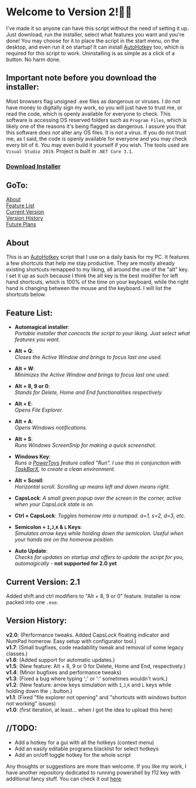 # Welcome to Version 2!🎉🎉
I've made it so anyone can have this script without the need of setting it up. Just download, run the installer, select what features you want and you're done! You may choose for it to place the script in the start menu, on the desktop, and even run it on startup! It can install [AutoHotkey](https://www.autohotkey.com/) too, which is required for this script to work. Uninstalling is as simple as a click of a button. No harm done.

## Important note before you download the installer:
Most browsers flag unsigned .exe files as dangerous or viruses. I do not have money to digitally sign my work, so you will just have to trust me, or read the code, which is openly available for everyone to check. This software is accessing OS reserved folders such as `Program Files`, which is likely one of the reasons it's being flagged as dangerous. I assure you that this software *does not* alter any OS files. It is *not* a virus. If you do not trust me, as I said, the code is openly available for everyone and you may check every bit of it. You may even build it yourself if you wish. The tools used are `Visual Studio 2019`. Project is built in `.NET Core 3.1`.

### [Download Installer](https://github.com/iQuerz/MyAHKScript/raw/main/iQScript-Configurator.exe)

## GoTo:
[About](https://github.com/iQuerz/MyAHKScript#about)  
[Feature List](https://github.com/iQuerz/MyAHKScript#feature-list)  
[Current Version](https://github.com/iQuerz/MyAHKScript#current-version-21)  
[Version History](https://github.com/iQuerz/MyAHKScript#version-history)  
[Future Plans](https://github.com/iQuerz/MyAHKScript#todo)

## About
This is an [AutoHotkey](https://www.autohotkey.com/) script that I use on a daily basis for my PC. It features a few shortcuts that help me stay productive. They are mostly already existing shortcuts remapped to my liking, all around the use of the "alt" key. I set it up as such because I think the alt key is the best modifier for left hand shortcuts, which is 100% of the time on your keyboard, while the right hand is changing between the mouse and the keyboard. I will list the shortcuts below.

## Feature List:
- **Automagical installer**:  
*Portable installer that concocts the script to your liking. Just select what features you want.*

- **Alt + Q**:  
*Closes the Active Window and brings to focus last one used.*

- **Alt + W**:  
*Minimizes the Active Window and brings to focus last one used.*

- **Alt + 8, 9 or 0**:  
*Stands for Delete, Home and End functionalities respectively*

- **Alt + E**:  
*Opens File Explorer.*

- **Alt + A**:  
*Opens Windows notifications.*

- **Alt + S**:  
*Runs Windows ScreenSnip for making a quick screenshot.*

- **Windows Key**:  
*Runs a [PowerToys](https://github.com/microsoft/PowerToys#microsoft-powertoys) feature called "Run". I use this in conjunction with [TaskBarX](https://chrisandriessen.nl/taskbarx), to create a clean environment.*

- **Alt + Scroll**:  
*Horizontal scroll. Scrolling up means left and down means right.*

- **CapsLock**:
*A small green popup over the screen in the corner, active when your CapsLock state is on.*

- **Ctrl + CapsLock**:
*Toggles homerow into a numpad. a=1, s=2, d=3, etc.*

- **Semicolon + `I`,`J`,`K` & `L` Keys**:  
*Simulates arrow keys while holding down the semicolon. Useful when your hands are on the homerow position.*

- **Auto Update**:  
*Checks for updates on startup and offers to update the script for you, automagically* - **not supported for 2.0 yet**


## Current Version: 2.1
Added shift and ctrl modifiers to "Alt + 8, 9 or 0" feature. Installer is now packed into one `.exe`.

## Version History:
**v2.0**: (Performance tweaks. Added CapsLock floating indicator and NumPad homerow. Easy setup with configurator tool.)  
**v1.7**: (Small bugfixes, code readability tweak and removal of some legacy classes.)  
**v1.6**: (Added support for automatic updates.)  
**v1.5**: (New feature: Alt + 8, 9 or 0 for Delete, Home and End, respectively.)  
**v1.4**: (Minor bugfixes and performance tweaks)  
**v1.3**: (Fixed a bug where typing ';' or ':' sometimes wouldn't work.)  
**v1.2**: (New feature: arrow keys simulation with `I`,`J`,`K` and `L` keys while holding down the `;` button.)  
**v1.1**: (Fixed "file explorer not opening" and "shortcuts with windows button not working" issues)  
**v1.0**: (first iteration, at least... when I got the idea to upload this here)


## //TODO:
- Add a hotkey for a gui with all the hotkeys (context menu)
- Add an easily editable programs blacklist for select hotkeys
- Add an on/off toggle hotkey for the whole script

Any thoughts or suggestions are more than welcome. 
If you like my work, I have another repository dedicated to running powershell by f12 key with additional fancy stuff. 
You can check it out [here](https://github.com/iQuerz/PowerShellAHK#powershellahk). 

